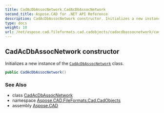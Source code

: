 ```yaml
---
title: CadAcDbAssocNetwork.CadAcDbAssocNetwork
second_title: Aspose.CAD for .NET API Reference
description: CadAcDbAssocNetwork constructor. Initializes a new instance of the CadAcDbAssocNetwork class
type: docs
weight: 10
url: /net/aspose.cad.fileformats.cad.cadobjects/cadacdbassocnetwork/cadacdbassocnetwork/
---
```

## CadAcDbAssocNetwork constructor

Initializes a new instance of the [`CadAcDbAssocNetwork`](../) class.

```csharp
public CadAcDbAssocNetwork()
```

### See Also

* class [CadAcDbAssocNetwork](../)
* namespace [Aspose.CAD.FileFormats.Cad.CadObjects](../../cadacdbassocnetwork/)
* assembly [Aspose.CAD](../../../)


